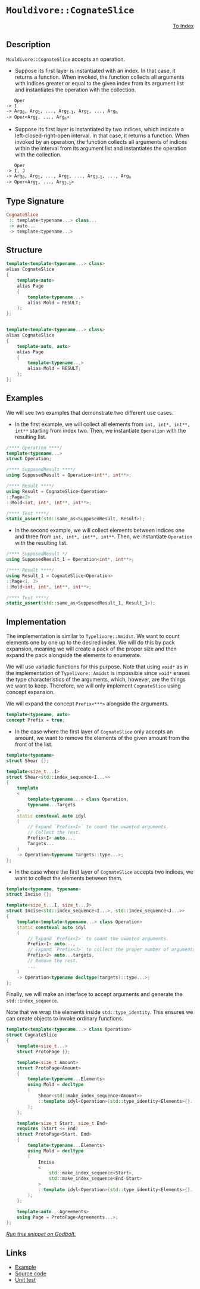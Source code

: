 <!-- Copyright 2024 Feng Mofan
SPDX-License-Identifier: Apache-2.0 -->

# `Mouldivore::CognateSlice`

<p style='text-align: right;'><a href="../../../facilities/metafunctions.md#mouldivore-cognate-slice">To Index</a></p>

## Description

`Mouldivore::CognateSlice` accepts an operation.

- Suppose its first layer is instantiated with an index.
In that case, it returns a function.
When invoked, the function collects all arguments with indices greater or equal to the given index from its argument list and instantiates the operation with the collection.

<pre><code>   Oper
-> I
-> Arg<sub>0</sub>, Arg<sub>1</sub>, ..., Arg<sub>I-1</sub>, Arg<sub>I</sub>, ..., Arg<sub>n</sub>
-> Oper&lt;Arg<sub>I</sub>, ..., Arg<sub>n</sub>&gt;</code></pre>

- Suppose its first layer is instantiated by two indices, which indicate a left-closed-right-open interval.
In that case, it returns a function.
When invoked by an operation, the function collects all arguments of indices within the interval from its argument list and instantiates the operation with the collection.

<pre><code>   Oper
-> I, J
-> Arg<sub>0</sub>, Arg<sub>1</sub>, ..., Arg<sub>I</sub>, ..., Arg<sub>J-1</sub>, ..., Arg<sub>n</sub>
-> Oper&lt;Arg<sub>I</sub>, ..., Arg<sub>J-1</sub>&gt;</code></pre>

## Type Signature

```Haskell
CognateSlice
 :: template<typename...> class...
 -> auto...
 -> template<typename...>
```

## Structure

```C++
template<template<typename...> class>
alias CognateSlice
{
    template<auto>
    alias Page
    {
        template<typename...>
        alias Mold = RESULT;
    };
};


template<template<typename...> class>
alias CognateSlice
{
    template<auto, auto>
    alias Page
    {
        template<typename...>
        alias Mold = RESULT;
    };
};
```

## Examples

We will see two examples that demonstrate two different use cases.

- In the first example, we will collect all elements from `int, int*, int**, int**` starting from index two.
Then, we instantiate `Operation` with the resulting list.

```C++
/**** Operation ****/
template<typename...>
struct Operation;

/**** SupposedResult ****/
using SupposedResult = Operation<int**, int**>;

/**** Result ****/
using Result = CognateSlice<Operation>
::Page<2>
::Mold<int, int*, int**, int**>;

/**** Test ****/
static_assert(std::same_as<SupposedResult, Result>);
```

- In the second example, we will collect elements between indices one and three from `int, int*, int**, int**`.
Then, we instantiate `Operation` with the resulting list.

```C++
/**** SupposedResult */
using SupposedResult_1 = Operation<int*, int**>;

/**** Result ****/
using Result_1 = CognateSlice<Operation>
::Page<1, 3>
::Mold<int, int*, int**, int**>;

/**** Test ****/
static_assert(std::same_as<SupposedResult_1, Result_1>);
```

## Implementation

The implementation is similar to `Typelivore::Amidst`.
We want to count elements one by one up to the desired index.
We will do this by pack expansion, meaning we will create a pack of the proper size and then expand the pack alongside the elements to enumerate.

We will use variadic functions for this purpose.
Note that using `void*` as in the implementation of `Typelivore::Amidst` is impossible since `void*` erases the type characteristics of the arguments, which, however, are the things we want to keep.
Therefore, we will only implement `CognateSlice` using concept expansion.

We will expand the concept `Prefix<***>` alongside the arguments.

```C++
template<typename, auto>
concept Prefix = true;
```

- In the case where the first layer of `CognateSlice` only accepts an amount, we want to remove the elements of the given amount from the front of the list.

```C++
template<typename>
struct Shear {};

template<size_t...I>
struct Shear<std::index_sequence<I...>>
{
    template
    <
        template<typename...> class Operation,
        typename...Targets
    >
    static consteval auto idyl
    (
        // Expand `Prefix<I>` to count the uwanted arguments.
        // Collect the rest.
        Prefix<I> auto...,
        Targets...
    )
    -> Operation<typename Targets::type...>;
};
```

- In the case where the first layer of `CognateSlice` accepts two indices, we want to collect the elements between them.

```C++
template<typename, typename>
struct Incise {};

template<size_t...I, size_t...J>
struct Incise<std::index_sequence<I...>, std::index_sequence<J...>>
{
    template<template<typename...> class Operation>
    static consteval auto idyl
    (
        // Expand `Prefix<I>` to count the uwanted arguments.
        Prefix<I> auto...,
        // Expand `Prefix<J>` to collect the proper number of arguments.
        Prefix<J> auto...targets,
        // Remove the rest.
        ...
    )
    -> Operation<typename decltype(targets)::type...>;
};
```

Finally, we will make an interface to accept arguments and generate the `std::index_sequence`.

Note that we wrap the elements inside `std::type_identity`.
This ensures we can create objects to invoke ordinary functions.

```C++
template<template<typename...> class Operation>
struct CognateSlice
{
    template<size_t...>
    struct ProtoPage {};

    template<size_t Amount>
    struct ProtoPage<Amount>
    {
        template<typename...Elements>
        using Mold = decltype
        (
            Shear<std::make_index_sequence<Amount>>
            ::template idyl<Operation>(std::type_identity<Elements>{}...)
        );
    };

    template<size_t Start, size_t End>
    requires (Start <= End)
    struct ProtoPage<Start, End>
    {
        template<typename...Elements>
        using Mold = decltype
        (
            Incise
            <
                std::make_index_sequence<Start>,
                std::make_index_sequence<End-Start>
            >
            ::template idyl<Operation>(std::type_identity<Elements>{}...)
        );
    };

    template<auto...Agreements>
    using Page = ProtoPage<Agreements...>;
};
```

[*Run this snippet on Godbolt.*](https://godbolt.org/#z:OYLghAFBqd5QCxAYwPYBMCmBRdBLAF1QCcAaPECAMzwBtMA7AQwFtMQByARg9KtQYEAysib0QXACx8BBAKoBnTAAUAHpwAMvAFYTStJg1DIApACYAQuYukl9ZATwDKjdAGFUtAK4sGIAKwA7KSuADJ4DJgAcj4ARpjEEgDMGqQADqgKhE4MHt6%2BAcEZWY4C4ZExLPGJXCm2mPalDEIETMQEeT5%2BQfWNOS1tBOXRcQnJqQqt7Z0FPZODw5XV4wCUtqhexMjsHAD0AFSHR8cnp/u7JhoAggdHANQAIphprozIeJgKd8cX17dnAJOvyulxBZiSEWQ3iwdxMSTcXkctEIAE84dhQeYIQwoV4YXC3MhJugsFR0Zi/sc7spiJgaKpvkdgQRMCw0gYWQSCCiXsw2KQ7kxEahydc0DjngRqbT6bCkg87gRiF5MHCrNdQf9AdrDsCtXcAJJs%2BhsQRMJqM3WanU284Um5UoQITBtS1264s43m1Xw7m81g%2BjHXSbKhx3J0u4iwwJWQIPNX2z3s70ErIAL0wAH0CAA6PMG0VXENeMMRtqpgjoEAgCJYVSZpQARxVEoJBrzOfJSSDIJjoLuA8VrOTnOug7lbn748HSY5PrcfsYAY76LuUKYCi%2BAHkXsRzTlSFPp4qeUu2B2ACptYCYAgKI9ynvj%2BaOZBrgSTTAANzEguFdzwdAUVoB8IAfcddl2O5sFUNJDHQWEADYNBpOk8FUNtyWQxVUHfLxBEVZ07i8AB3QwWQQ68fEYO9OzHY87kgu48kaQjMDuWlJjoq4GOlNCMPhAtuz/IgO0PejjyvYgb1ovMHxWB8AFpVx3BJ9wELlTz5dipJkhRq0XFduwTDU4xMkFKXuA0cTwJQ3WZYc500/1%2BRPFzA1BYsw2s947JMPszKSdULKuWcU3hdMs1zfMBUi7MOwAKULLypR82z52Jata0wesmxbbY2yM7BYsrLKGDrBtMGbN55wSorC384LxzCzlfUc8KFy05c5OE9dNzuVS9yaQtn1aV93wYT8f1oETcMA4DQPAwcmJguDyqQlCZXQzDjOwog8IIggiNI8jMEo6TqMEBRuN41D6R27BZrEpaBxW2D4I2u7tvhJLdo0HD31oVijvYtJiFQXc7gYUYo1QKhBQu01aJevj7p%2B1chVEvMpj08SeIYpiACVWVQL92JBjjPlzFGVwku4FLp5ThMG9SGGcs92KwKFFwgHHbwUFYDNPeqgsxQLgute4PGAZgWSEZFtns0EWvnFX2e0oq1wMfqWeG4zgyVEspWl2XMHlvACtMpqZ3a1q3Di6LO31/GBxS6VUCIZQmBvaNY3jUWNTptWIrwDNszuK4WA2QQRsHN2aQ91AvZvAlI%2BjghY4HRqUeDzr3I7bATRo%2B9nd4rwsiMO4AFlPAQuEFS52hFxRsC6d4stiArKsQBYJgAGss2y3Kqvy%2Bc0/wjPjNL3jBwM232PmkD4V1nJ0QgTKQEXTNAJo1ECUL1li/JAKHg7BmXenBSA4v/z/YloP59TUOovDKYCFi5/w%2BwcrM8p5s8E4ncCAAx2gTnrtBcq59RqhilAnT23t5wgPfhA9Av9s5txtl6O2i4NZ5gPkjEuT4GLlwiMAautc5QN0wNzU8LcUbjjSkoehg4CTMOPBvXuA9t7lRypVaqrZ4RIPRHjGeDEOH90Hjw4e/CCrwm/ugRSQjp6iN/rxOeWCF5ASXm4FeGluzr1KpvU828sCCD3nIouV1j5%2BzPijK%2B1ss7i3tM1R%2B8JMaoA7FcYAtJD5WOUcRCuZDk7sXAXApOCDU7eMwL42STsMTX1vuZSWtoAR6ipAAMQAZMaCqhWDsnYj8ZJKTTjAkxOCSE0IQnwnFNsNId4GqWUOANXcrMlYelcXnDm9UDYwOaWpPW98HT3CEF4NIxQzrEwUF4JubSrgkMriMsZmQJmfGmVKcBui2bwgiAQQ4AodmHC7IM/Uky1mzPmWQ05MzwEm29ObWROiWl6x7NWYJBIzCFmrDXWgqDtmCH2YIfYALdlAoAoC/YRz7T6gvFTWZL4LaZg3EodoBju4KADIikubhFnjPQFc5B%2BL0T2KhcUwEaThnUIEAhGCeT6CzK1KSwpgchlNJxcsvFqyZnujmYE8MozcX4szFwShfShqrz%2Bbs4Fhyp7HKpPi85vLBXCpuagGWdyFbzk2Z8kAbz4RcAFEkbV3zfluB2VKqVoKDkQplSS%2B4MLslMqLGNBFSKEgEFRdWdFbBMUEjZUoDlUym5CoFEqolaoOBrFoJwfwvA/AcC0KQVAnBJyWGsHcBQGwtghPBDwUgBBNARrWH3AIkgcwaAABxmDMAATmrVwfwFby1cECIEaQUaOCSF4CwCQGhUhxoTUmjgvB9KpHzfGiNpA4CwBgIgEAGwCBpEROQSgaA2R0ASFEAMnBVDlsQopRCkg7jAGQG%2BKQOYzC8DOoQEggE9D8EECIMQ7ApAyEEIoFQ6hx2kF0Pqkie40icB4JG6NsaC2Js4FuREi6pRwzuDuvdB6j0nruGeswQCPBrvoFGLEXAVi8DHVoNYEAkCrrSOusgFAICkfIyAYAUgzB8DoCyYg%2BkICxDA7ECIbQUSAd4Jx5gxAURbliNoahY7c2rqRluBgtAeNfqwLELwwA3BiFoPpbgvAsC9yMOIeTACxN4DJuphNOVqGIh2LmnZDQwPIliHuQTHgsBgaVHgbtGnSBk2ILEZZTxtPAGREYAtawqAGGAAoAAah8Eiqk425vvcIUQ4gX3xffWoMDP79CGGMNYaw%2Bg8CxH0pANYEMmjqcUsSeuphU2WDMAOzzxAd6FYgGsOwBnnAQFcDMPw%2BqwgRBGFUMY%2BrijZAEF1vQw2miLBhnoVrDh%2BhvzG/q2bTQkFTYGzUWwC3PBdBm2/NbyxcPrE2NsCQwGOAxtIP23gg64O7v3Ye49p7S1oYgLga92Gc14bzUFtYzomBYESM10gxbJBJBzNWpIraNCSDMJIZCGh/CIWrfoTgnbSDdqSFwHMiEuCIXLdWptiF/CSHrRDxCl2wODuHSAUdQXJ0zuI3OqDS7KPUaw5utgnA2gsC/IERSTAtZZZQ9WnMWOTP4CIA1qs%2Br4uPqS9IFLSg0tft0Axv9TAAMabOxdq74GOCQYXYiO4sH4P3cF5XLgIuxfodQJhhIsJwRmC%2BwRidjO2cJGXVR23ZGsMoAMEYS3XBUg0CbgkVj7Gv38e47x0gUfBPCdEw4GPkmaLSdk2BhTSmVNA3U7mrTWXdMJvwLSObRmwOmeQOZmPVn20Jts/ZlEjmdgJpc253NnnvNKF8wX0hdOQvewi1FmLMfZeJefQr2QqXP0JtV5lwLVWrCWDywV%2BAxW6k5DKxV%2BUC/rC1eu/Vxrq/ehtb8B18qi2QjlX24N9ImQRu5G2wUIbd/Jt9aWDf5b83BgX8/wIVbb/pslstt8hutNsFgAD1tTsjss0oD20ddKdOBbsEND11wLcrcy0gE3tJcHdMdncftSA/sAdKAzs0cMcRdodAh/Bq0W0kgYc4cScKcv0qdbAadvtx0iMGckB51oNPd3diAOcdhudEMWAFAvw3wvxLccw5xJhL0Jcb1pdX0Esn0JAJ830ldp8dAQAkhSB1dNcgMUdztQMmCINmcYN4ZVBhDRDxDJDpCpQIAMMfd7csQkg8D2DJ0SNvdyNeDPDfcxCxlMwJDq1MxbDMwLCFcmMw9KAI8E0485Nc1YiE8xNk9bcpMZM5Mi9MBFNlNVNc9NNWQC9m9NN9NS9Phy9VAzMWRq9BBrMv169uMm9nMGs29eAO8fN8idNe83D%2B8wtItMBoteQR9ZA5dx9FCp90stC59stqsbBbMms19StOBdhMod8as6sEgpdSiitj85t2tOtH9QDesKhADb8SgcgL8Jschr8Ntf9mhgCdslsGgT9/8jjICgDv99jdtwCXiDsWtM0TtDs4CjCB1ECwi7gRCxC7hAipDvRslXs5CPtcD8N8DCCxggd21SCQAa0cwkgkh/AG0Sde0cTAg8dGDgSh0WDad2Ci0QBJB/Bwdm1Ahe1y1JA60uBK0zByd20kggTrtOAkSqSDCL1STeTySXcVg1hPMshnBJAgA%3D%3D)

## Links

- [Example](../../../code/facilities/metafunctions/mouldivore/cognate_slice/implementation.hpp)
- [Source code](../../../../conceptrodon/descend/mouldivore/cognate_slice.hpp)
- [Unit test](../../../../tests/unit/metafunctions/mouldivore/cognate_slice.test.hpp)

